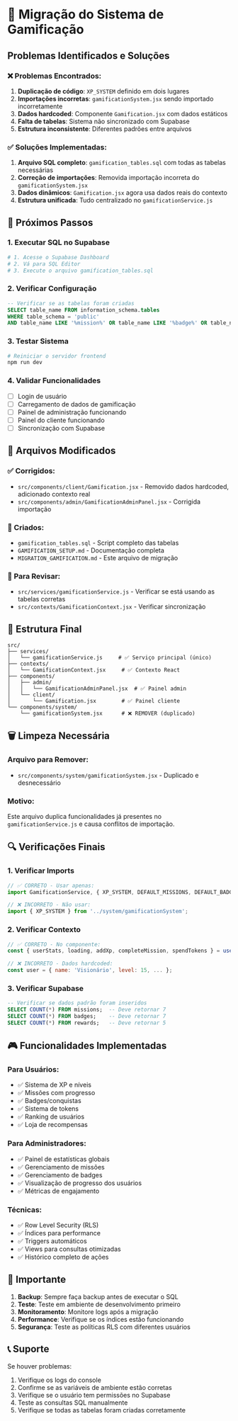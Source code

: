 # 🔄 Migração do Sistema de Gamificação

## Problemas Identificados e Soluções

### ❌ Problemas Encontrados:

1. **Duplicação de código**: `XP_SYSTEM` definido em dois lugares
2. **Importações incorretas**: `gamificationSystem.jsx` sendo importado incorretamente
3. **Dados hardcoded**: Componente `Gamification.jsx` com dados estáticos
4. **Falta de tabelas**: Sistema não sincronizado com Supabase
5. **Estrutura inconsistente**: Diferentes padrões entre arquivos

### ✅ Soluções Implementadas:

1. **Arquivo SQL completo**: `gamification_tables.sql` com todas as tabelas necessárias
2. **Correção de importações**: Removida importação incorreta do `gamificationSystem.jsx`
3. **Dados dinâmicos**: `Gamification.jsx` agora usa dados reais do contexto
4. **Estrutura unificada**: Tudo centralizado no `gamificationService.js`

## 🚀 Próximos Passos

### 1. Executar SQL no Supabase
```bash
# 1. Acesse o Supabase Dashboard
# 2. Vá para SQL Editor
# 3. Execute o arquivo gamification_tables.sql
```

### 2. Verificar Configuração
```sql
-- Verificar se as tabelas foram criadas
SELECT table_name FROM information_schema.tables 
WHERE table_schema = 'public' 
AND table_name LIKE '%mission%' OR table_name LIKE '%badge%' OR table_name LIKE '%reward%';
```

### 3. Testar Sistema
```bash
# Reiniciar o servidor frontend
npm run dev
```

### 4. Validar Funcionalidades
- [ ] Login de usuário
- [ ] Carregamento de dados de gamificação
- [ ] Painel de administração funcionando
- [ ] Painel do cliente funcionando
- [ ] Sincronização com Supabase

## 📁 Arquivos Modificados

### ✅ Corrigidos:
- `src/components/client/Gamification.jsx` - Removido dados hardcoded, adicionado contexto real
- `src/components/admin/GamificationAdminPanel.jsx` - Corrigida importação

### 📄 Criados:
- `gamification_tables.sql` - Script completo das tabelas
- `GAMIFICATION_SETUP.md` - Documentação completa
- `MIGRATION_GAMIFICATION.md` - Este arquivo de migração

### 🔧 Para Revisar:
- `src/services/gamificationService.js` - Verificar se está usando as tabelas corretas
- `src/contexts/GamificationContext.jsx` - Verificar sincronização

## 🎯 Estrutura Final

```
src/
├── services/
│   └── gamificationService.js     # ✅ Serviço principal (único)
├── contexts/
│   └── GamificationContext.jsx     # ✅ Contexto React
├── components/
│   ├── admin/
│   │   └── GamificationAdminPanel.jsx  # ✅ Painel admin
│   └── client/
│       └── Gamification.jsx        # ✅ Painel cliente
└── components/system/
    └── gamificationSystem.jsx      # ❌ REMOVER (duplicado)
```

## 🗑️ Limpeza Necessária

### Arquivo para Remover:
- `src/components/system/gamificationSystem.jsx` - Duplicado e desnecessário

### Motivo:
Este arquivo duplica funcionalidades já presentes no `gamificationService.js` e causa conflitos de importação.

## 🔍 Verificações Finais

### 1. Verificar Imports
```javascript
// ✅ CORRETO - Usar apenas:
import GamificationService, { XP_SYSTEM, DEFAULT_MISSIONS, DEFAULT_BADGES } from '@/services/gamificationService';

// ❌ INCORRETO - Não usar:
import { XP_SYSTEM } from '../system/gamificationSystem';
```

### 2. Verificar Contexto
```javascript
// ✅ CORRETO - No componente:
const { userStats, loading, addXp, completeMission, spendTokens } = useGamification();

// ❌ INCORRETO - Dados hardcoded:
const user = { name: 'Visionário', level: 15, ... };
```

### 3. Verificar Supabase
```sql
-- Verificar se dados padrão foram inseridos
SELECT COUNT(*) FROM missions;  -- Deve retornar 7
SELECT COUNT(*) FROM badges;    -- Deve retornar 7
SELECT COUNT(*) FROM rewards;   -- Deve retornar 5
```

## 🎮 Funcionalidades Implementadas

### Para Usuários:
- ✅ Sistema de XP e níveis
- ✅ Missões com progresso
- ✅ Badges/conquistas
- ✅ Sistema de tokens
- ✅ Ranking de usuários
- ✅ Loja de recompensas

### Para Administradores:
- ✅ Painel de estatísticas globais
- ✅ Gerenciamento de missões
- ✅ Gerenciamento de badges
- ✅ Visualização de progresso dos usuários
- ✅ Métricas de engajamento

### Técnicas:
- ✅ Row Level Security (RLS)
- ✅ Índices para performance
- ✅ Triggers automáticos
- ✅ Views para consultas otimizadas
- ✅ Histórico completo de ações

## 🚨 Importante

1. **Backup**: Sempre faça backup antes de executar o SQL
2. **Teste**: Teste em ambiente de desenvolvimento primeiro
3. **Monitoramento**: Monitore logs após a migração
4. **Performance**: Verifique se os índices estão funcionando
5. **Segurança**: Teste as políticas RLS com diferentes usuários

## 📞 Suporte

Se houver problemas:
1. Verifique os logs do console
2. Confirme se as variáveis de ambiente estão corretas
3. Verifique se o usuário tem permissões no Supabase
4. Teste as consultas SQL manualmente
5. Verifique se todas as tabelas foram criadas corretamente